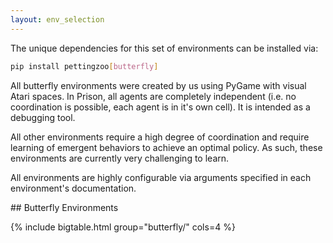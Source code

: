 ```yaml
---
layout: env_selection
---
```

<div class="selection-content" markdown="1">

The unique dependencies for this set of environments can be installed via:

````bash
pip install pettingzoo[butterfly]
````

All butterfly environments were created by us using PyGame with visual Atari spaces. In Prison, all agents are completely independent (i.e. no coordination is possible, each agent is in it's own cell). It is intended as a debugging tool.

All other environments require a high degree of coordination and require learning of emergent behaviors to achieve an optimal policy. As such, these environments are currently very challenging to learn.

All environments are highly configurable via arguments specified in each environment's documentation.

</div>
<div class="selection-table-container" markdown="1">
## Butterfly Environments

{% include bigtable.html group="butterfly/" cols=4 %}
</div>